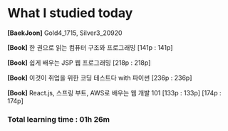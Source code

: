 <h1>What I studied today</h1>

<strong>[BaekJoon]</strong> Gold4_1715, Silver3_20920

<strong>[Book]</strong> 한 권으로 읽는 컴퓨터 구조와 프로그래밍 [141p : 141p]

<strong>[Book]</strong> 쉽게 배우는 JSP 웹 프로그래밍 [218p : 218p]

<strong>[Book]</strong> 이것이 취업을 위한 코딩 테스트다 with 파이썬 [236p : 236p]

<strong>[Book]</strong> React.js, 스프링 부트, AWS로 배우는 웹 개발 101 [133p : 133p] [174p : 174p]

<h3>Total learning time : 01h 26m</h3>